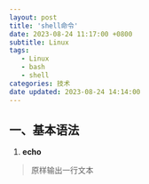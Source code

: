 ```yaml
---
layout: post
title: 'shell命令'
date: 2023-08-24 11:17:00 +0800
subtitle: Linux
tags:
   - Linux
   - bash
   - shell
categories: 技术
date updated: 2023-08-24 14:14:00
---
```

## 一、基本语法
1. **echo** 
> 原样输出一行文本

